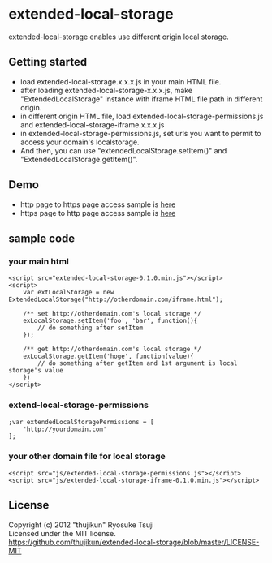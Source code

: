 # extended-local-storage
extended-local-storage enables use different origin local storage.

## Getting started
* load extended-local-storage.x.x.x.js in your main HTML file.
* after loading extended-local-storage-x.x.x.js, make "ExtendedLocalStorage" instance with iframe HTML file path in different origin.
* in different origin HTML file, load extended-local-storage-permissions.js and extended-local-storage-iframe.x.x.x.js
* in extended-local-storage-permissions.js, set urls you want to permit to access your domain's localstorage.
* And then, you can use "extendedLocalStorage.setItem()" and "ExtendedLocalStorage.getItem()".

## Demo
* http page to https page access sample is [here](http://kabocha.orz.hm/test/extended-local-storage.html)
* https page to http page access sample is [here](https://kabocha.orz.hm/extended-local-storage.html)

## sample code

### your main html
```shell
<script src="extended-local-storage-0.1.0.min.js"></script>
<script>
    var extLocalStorage = new ExtendedLocalStorage("http://otherdomain.com/iframe.html");

    /** set http://otherdomain.com's local storage */
    exLocalStorage.setItem('foo', 'bar', function(){
        // do something after setItem
    });

    /** get http://otherdomain.com's local storage */
    exLocalStorage.getItem('hoge', function(value){
        // do something after getItem and 1st argument is local storage's value
    })
</script>
```
### extend-local-storage-permissions
```shell
;var extendedLocalStoragePermissions = [
    'http://yourdomain.com'
];
```
### your other domain file for local storage
```shell
<script src="js/extended-local-storage-permissions.js"></script>
<script src="js/extended-local-storage-iframe-0.1.0.min.js"></script>
```

## License
Copyright (c) 2012 "thujikun" Ryosuke Tsuji  
Licensed under the MIT license.  
<https://github.com/thujikun/extended-local-storage/blob/master/LICENSE-MIT>
